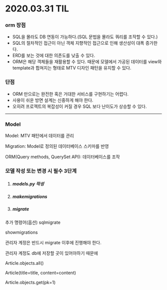 # 2020.03.31 TIL

### orm 장점

- SQL을 몰라도 DB 연동이 가능하다.(SQL 문법을 몰라도 쿼리를 조작할 수 있다.)
- SQL의 절차적인 접근이 아닌 객체 지향적인 접근으로 인해 생산성이 대폭 증가한다.
- ERD를 보는 것에 대한 의존도를 낮출 수 있다.
- ORM은 해당 객체들을 재활용할 수 있다. 때문에 모델에서 가공된 데이터를 view와 template과 합쳐지는 형태로 MTV 디자인 패턴을 유지할 수 있다.



### 단점

- ORM 만으로는 완전한 혹은 거대한 서비스를 구현하기는 어렵다.
- 사용이 쉬운 방면 설계는 신중하게 해야 한다.
- 오히려 프로젝트의 복잡성이 커질 경우 SQL 보다 난이도가 상승할 수 있다.





---

### Model

Model: MTV 패턴에서 데이터를 관리

Migration: Model로 정의된 데이터베이스 스키마를 반영

ORM(Query methods, QuerySet API): 데이터베이스를 조작



### 모델 작성 또는 변경 시 필수 3단계

1. ##### models.py 작성

2. ##### makemigrations

3. ##### migrate



추가 명령어(옵션)
sqlmigrate

showmigrations



관리자 계정은 반드시 migrate 이후에 진행해야 한다.

관리자 계정도 db에 저장할 곳이 있어야하기 때문에



Article.objects.all()

Article(title=title, content=content)

Article.objects.get(pk=1)